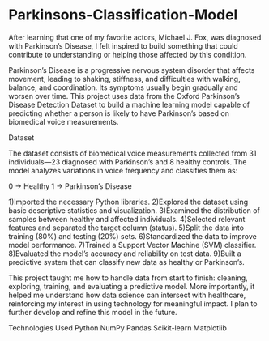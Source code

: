 # Parkinsons-Classification-Model
After learning that one of my favorite actors, Michael J. Fox, was diagnosed with Parkinson’s Disease, I felt inspired to build something that could contribute to understanding 
or helping those affected by this condition.


Parkinson’s Disease is a progressive nervous system disorder that affects movement, leading to shaking, stiffness, and difficulties with walking, balance, and coordination.
Its symptoms usually begin gradually and worsen over time. This project uses data from the Oxford Parkinson’s Disease Detection Dataset to build a machine learning model capable of predicting 
whether a person is likely to have Parkinson’s based on biomedical voice measurements.

Dataset

The dataset consists of biomedical voice measurements collected from 31 individuals—23 diagnosed with Parkinson’s and 8 healthy controls.
The model analyzes variations in voice frequency and classifies them as:

0 → Healthy
1 → Parkinson’s Disease

1)Imported the necessary Python libraries.
2)Explored the dataset using basic descriptive statistics and visualization.
3)Examined the distribution of samples between healthy and affected individuals.
4)Selected relevant features and separated the target column (status).
5)Split the data into training (80%) and testing (20%) sets.
6)Standardized the data to improve model performance.
7)Trained a Support Vector Machine (SVM) classifier.
8)Evaluated the model’s accuracy and reliability on test data.
9)Built a predictive system that can classify new data as healthy or Parkinson’s.


This project taught me how to handle data from start to finish: cleaning, exploring, training, and evaluating a predictive model.
More importantly, it helped me understand how data science can intersect with healthcare, reinforcing my interest in using technology for meaningful impact.
I plan to further develop and refine this model in the future.

Technologies Used
Python NumPy Pandas Scikit-learn
Matplotlib
